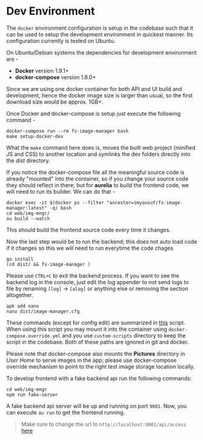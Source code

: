 # Dev Environment

The `docker` environment configuration is setup in the codebase such that it can be used to setup the development environment in quickest manner. Its configuration currently is tested on Ubuntu.

On Ubuntu/Debian systems the dependencies for development environment are -
 * **Docker** version 1.9.1+
 * **docker-compose** version 1.8.0+

Since we are using one docker container for both API and UI build and development, hence the docker image size is larger than usual, so the first download size would be approx. 1GB+. 

Once Docker and docker-compose is setup just execute the following command -
```
docker-compose run --rm fs-image-manager bash
make setup-docker-dev
```
What the `make` command here does is, moves the built web project (minified JS and CSS) to another location and symlinks the dev folders directly into the *dist* directory.

If you notice the docker-compose file all the meaningful source code is already "mounted" into the container, so if you change your source code they should reflect in there; but for **aurelia** to build the frontend code, we will need to run its builder. We can do that -
```
docker exec -it $(docker ps --filter "ancestor=imyousuf/fs-image-manager:latest" -q) bash
cd web/img-mngr/
au build --watch
```
This should build the frontend source code every time it changes.

Now the last step would be to run the backend; this does not auto load code if it changes so this we will need to run everytime the code chages
```
go install
(cd dist/ && fs-image-manager )
```
Please use `CTRL+C` to exit the backend process. If you want to see the backend log in the console, just edit the log appender to not send logs to file by renaming `[log]` -> `[alog]` or anything else or removing the section altogether.
```
apk add nano
nano dist/image-manager.cfg
```
These commands (except for config edit) are summarized in [this](https://gist.github.com/imyousuf/0e515fc9bcd5ff03f7967a1ea9f11128) script. When using this script you may mount it into the container using `docker-compose.override.yml` and you use `custom-scripts` directory to keep the script in the codebase. Both of these paths are ignored in git and docker.

Please note that docker-compose also mounts the **Pictures** directory in *User Home* to serve images in the app; please use docker-compose override mechanism to point to the right test image storage location locally.

To develop frontend with a fake backend api run the following commands:
```
cd web/img-mngr
npm run fake-server
```
A fake backend api server will be up and running on port `9001`. Now, you can execute `au run` to get the frontend running.
> Make sure to change the url to `http://localhost:9001/api/access` [here](https://github.com/imyousuf/fs-image-manager/blob/master/web/img-mngr/src/web-api.js#L5)
